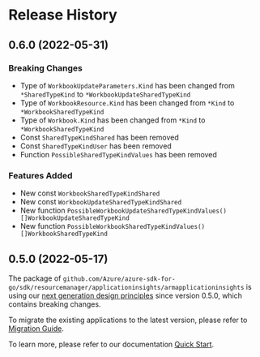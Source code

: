 # Release History

## 0.6.0 (2022-05-31)
### Breaking Changes

- Type of `WorkbookUpdateParameters.Kind` has been changed from `*SharedTypeKind` to `*WorkbookUpdateSharedTypeKind`
- Type of `WorkbookResource.Kind` has been changed from `*Kind` to `*WorkbookSharedTypeKind`
- Type of `Workbook.Kind` has been changed from `*Kind` to `*WorkbookSharedTypeKind`
- Const `SharedTypeKindShared` has been removed
- Const `SharedTypeKindUser` has been removed
- Function `PossibleSharedTypeKindValues` has been removed

### Features Added

- New const `WorkbookSharedTypeKindShared`
- New const `WorkbookUpdateSharedTypeKindShared`
- New function `PossibleWorkbookUpdateSharedTypeKindValues() []WorkbookUpdateSharedTypeKind`
- New function `PossibleWorkbookSharedTypeKindValues() []WorkbookSharedTypeKind`


## 0.5.0 (2022-05-17)

The package of `github.com/Azure/azure-sdk-for-go/sdk/resourcemanager/applicationinsights/armapplicationinsights` is using our [next generation design principles](https://azure.github.io/azure-sdk/general_introduction.html) since version 0.5.0, which contains breaking changes.

To migrate the existing applications to the latest version, please refer to [Migration Guide](https://aka.ms/azsdk/go/mgmt/migration).

To learn more, please refer to our documentation [Quick Start](https://aka.ms/azsdk/go/mgmt).